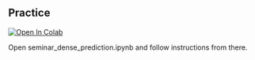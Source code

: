
## Practice

[![Open In Colab](https://colab.research.google.com/assets/colab-badge.svg)](https://colab.research.google.com/github/yandexdataschool/deep_vision_and_graphics/blob/fall21/week04-dense_prediction/seminar_dense_prediction.ipynb)

Open seminar_dense_prediction.ipynb and follow instructions from there.



